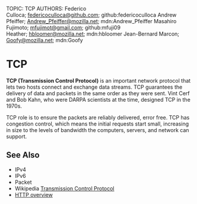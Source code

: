 TOPIC: TCP
AUTHORS: Federico Culloca; federicoculloca@github.com; github:federicoculloca
         Andrew Pfeiffer; Andrew_Pfeiffer@mozilla.net; mdn:Andrew_Pfeiffer
         Masahiro Fujimoto; mfujimot@gmail.com; github:mfuji09
         Heather; hbloomer@mozilla.net; mdn:hbloomer
         Jean-Bernard Marcon; Goofy@mozilla.net; mdn:Goofy

# TCP

**TCP (Transmission Control Protocol)** is an important network protocol that lets two hosts connect
and exchange data streams.  TCP guarantees the delivery of data and packets in the same order as
they were sent.  Vint Cerf and Bob Kahn, who were DARPA scientists at the time, designed TCP in the 1970s.

TCP role is to ensure the packets are reliably delivered, error free.  TCP has congestion control,
which means the initial requests start small, increasing in size to the levels of bandwidth the
computers, servers, and network can support.

## See Also

- IPv4
- IPv6
- Packet
- Wikipedia [Transmission Control Protocol](https://en.wikipedia.org/wiki/Transmission%20Control%20Protocol)
- [HTTP overview](https://wiki.developer.mozilla.org/en-US/docs/Web/HTTP/Overview)
